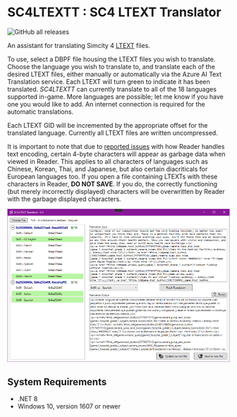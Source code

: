 # SC4LTEXTT : SC4 LTEXT Translator
![GitHub all releases](https://img.shields.io/github/downloads/noah-severyn/SC4LTEXTT/total?style=flat-square)

An assistant for translating Simcity 4 [LTEXT](https://wiki.sc4devotion.com/index.php?title=LTEXT) files.

To use, select a DBPF file housing the LTEXT files you wish to translate. Choose the language you wish to translate to, and translate each of the desired LTEXT files, either manually or automatically via the Azure AI Text Translation service. Each LTEXT will turn green to indicate it has been translated. *SC4LTEXTT* can currently translate to all of the 18 languages supported in-game. More languages are possible; let me know if you have one you would like to add. An internet connection is required for the automatic translations.

Each LTEXT GID will be incremented by the appropriate offset for the translated language. Currently all LTEXT files are written uncompressed.

It is important to note that due to [reported issues](https://community.simtropolis.com/forums/topic/761192-please-help-mz-crime-and-police-language-translations/?do=findComment&comment=1762752) with how Reader handles text encoding, certain 4-byte characters will appear as garbage data when viewed in Reader. This applies to all characters of languages such as Chinese, Korean, Thai, and Japanese, but also certain diacriticals for European languages too. If you open a file containing LTEXTs with these characters in Reader, **DO NOT SAVE**. If you do, the correctly functioning (but merely incorrectly displayed) characters will be overwritten by Reader with the garbage displayed characters.

![](/img/ProductImage.png)


## System Requirements
- .NET 8
- Windows 10, version 1607 or newer
